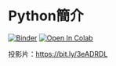 # Python簡介

[![Binder](https://mybinder.org/badge_logo.svg)](https://mybinder.org/v2/gh/victorgau/python20200622/master)
[![Open In Colab](https://colab.research.google.com/assets/colab-badge.svg)](https://colab.research.google.com/github/victorgau/python20200622/)

投影片：https://bit.ly/3eADRDL



